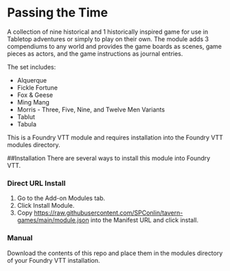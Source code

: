 # Passing the Time

A collection of nine historical and 1 historically inspired game for use in Tabletop adventures or simply to play on their own. The module adds 3 compendiums to any world and provides the game boards as scenes, game pieces as actors, and the game instructions as journal entries.

The set includes:
* Alquerque
* Fickle Fortune
* Fox & Geese
* Ming Mang
* Morris - Three, Five, Nine, and Twelve Men Variants
* Tablut
* Tabula

This is a Foundry VTT module and requires installation into the Foundry VTT modules directory.

##Installation
There are several ways to install this module into Foundry VTT.
### Direct URL Install
1. Go to the Add-on Modules tab.
2. Click Install Module.
3. Copy https://raw.githubusercontent.com/SPConlin/tavern-games/main/module.json into the Manifest URL and click install.

### Manual
Download the contents of this repo and place them in the modules directory of your Foundry VTT installation.